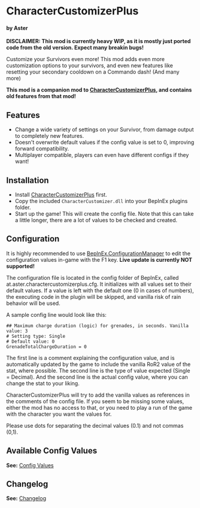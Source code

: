 # CharacterCustomizerPlus 
#### by Aster
**DISCLAIMER: This mod is currently heavy WIP, as it is mostly just ported code from the old version. Expect many breakin bugs!**

Customize your Survivors even more!
This mod adds even more customization options to your survivors, and even new features like resetting your secondary cooldown on a Commando dash! (And many more)

**This mod is a companion mod to [CharacterCustomizerPlus](https://thunderstore.io/package/AsterAether/CharacterCustomizerPlus/), and contains old features from that mod!**

## Features

* Change a wide variety of settings on your Survivor, from damage output to completely new features.
* Doesn't overwrite default values if the config value is set to 0,
  improving forward compatibility.
* Multiplayer compatible, players can even have different configs if they want!

## Installation

* Install [CharacterCustomizerPlus](https://thunderstore.io/package/AsterAether/CharacterCustomizerPlus/) first.
* Copy the included `CharacterCustomizer.dll` into your BepInEx plugins
  folder.
* Start up the game! This will create the config file. Note that this
  can take a little longer, there are a lot of values to be checked and
  created.

## Configuration

It is highly recommended to use [BepInEx.ConfigurationManager](https://github.com/BepInEx/BepInEx.ConfigurationManager) to edit the configuration values in-game with the F1 key.
**Live update is currently NOT supported!**

The configuration file is located in the config folder of BepInEx, called at.aster.charactercustomizerplus.cfg. 
It initializes with all values set to their default values. If a value is left with the default one (0 in cases of numbers), 
the executing code in the plugin will be skipped, and vanilla risk of rain behavior will be used.

A sample config line would look like this:
```
## Maximum charge duration (logic) for grenades, in seconds. Vanilla value: 3
# Setting type: Single
# Default value: 0
GrenadeTotalChargeDuration = 0
```
The first line is a comment explaining the configuration value, and is automatically updated by the game to include the vanilla RoR2 value of the stat, where possible.
The second line is the type of value expected (Single = Decimal).
And the second line is the actual config value, where you can change the stat to your liking.

CharacterCustomizerPlus will try to add the vanilla values as references in
the comments of the config file. If you seem to be missing some values, either the mod has no access to that, or you need to play a run of the game with the character you want the values for.

Please use dots for separating the decimal values (0.1) and not commas (0,1).

## Available Config Values

**See:**
[Config Values](https://github.com/AsterAether/CharacterCustomizerPlus/blob/master/config_values.md)

## Changelog

**See:**
[Changelog](https://github.com/AsterAether/CharacterCustomizerPlus/blob/master/CHANGELOG.md)